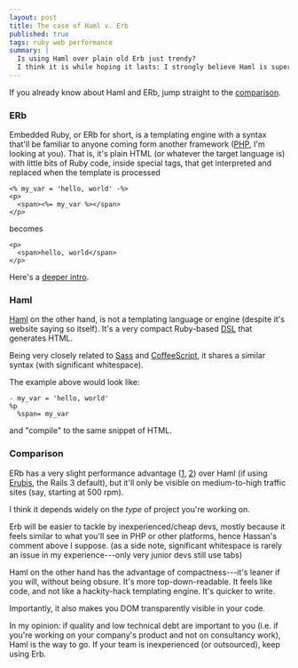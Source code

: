 ```yaml
---
layout: post
title: The case of Haml v. Erb
published: true
tags: ruby web performance
summary: |
  Is using Haml over plain old Erb just trendy?
  I think it is while hoping it lasts: I strongly believe Haml is superior in every respect to embedded Ruby---or almost any kind of "embedding" templating engine.
---
```



If you already know about Haml and ERb, jump straight to the [comparison](#comparison).

### ERb

Embedded Ruby, or ERb for short, is a templating engine with a syntax that'll be familiar to anyone coming form another framework ([PHP], I'm looking at you). That is, it's plain HTML (or whatever the target language is) with little bits of Ruby code, inside special tags, that get interpreted and replaced when the template is processed

    <% my_var = 'hello, world' -%>
    <p>
      <span><%= my_var %></span>
    </p>

becomes

    <p>
      <span>hello, world</span>
    </p>

Here's a [deeper intro](http://rrn.dk/rubys-erb-templating-system).


### Haml

[Haml] on the other hand, is not a templating language or engine (despite it's website saying so itself). It's a very compact Ruby-based [DSL] that generates HTML.

Being very closely related to [Sass] and [CoffeeScript], it shares a similar syntax (with significant whitespace).

The example above would look like:

    - my_var = 'hello, world'
    %p
      %span= my_var

and "compile" to the same snippet of HTML.


### Comparison

ERb has a very slight performance advantage ([1], [2]) over Haml (if using [Erubis], the Rails 3 default), but it'll only be visible on medium-to-high traffic sites (say, starting at 500 rpm). 

I think it depends widely on the *type* of project you're working on. 

Erb will be easier to tackle by inexperienced/cheap devs, mostly because it feels similar to what you'll see in PHP or other platforms, hence Hassan's comment above I suppose. 
(as a side note, significant whitespace is rarely an issue in my experience---only very junior devs still use tabs) 

Haml on the other hand has the advantage of compactness---it's leaner if you will, without being obsure. It's more top-down-readable. It feels like code, and not like a hackity-hack templating engine. It's quicker to write. 

Importantly, it also makes you DOM transparently visible in your code. 

In my opinion: if quality and low technical debt are important to you (i.e. if you're working on your company's product and not on consultancy work), Haml is the way to go. 
If your team is inexperienced (or outsourced), keep using Erb.



[Sass]: http://sass-lang.com/
[CoffeeScript]: http://coffeescript.org/
[DSL]: http://en.wikipedia.org/wiki/Domain-specific_language
[Haml]: http://haml.info/
[PHP]: http://www.php.net/
[deeper intro]: http://rrn.dk/rubys-erb-templating-system
[1]: http://blog.zenspider.com/blog/2009/02/tagz-vs-markaby-builder-haml-erubis.html
[2]: http://nex-3.com/posts/87-haml-benchmark-numbers-for-2-2
[Erubis]: http://www.kuwata-lab.com/erubis/

